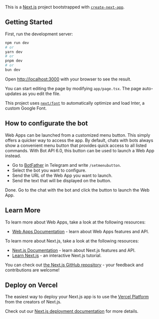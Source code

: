 This is a [Next.js](https://nextjs.org/) project bootstrapped with [`create-next-app`](https://github.com/vercel/next.js/tree/canary/packages/create-next-app).

## Getting Started

First, run the development server:

```bash
npm run dev
# or
yarn dev
# or
pnpm dev
# or
bun dev
```

Open [http://localhost:3000](http://localhost:3000) with your browser to see the result.

You can start editing the page by modifying `app/page.tsx`. The page auto-updates as you edit the file.

This project uses [`next/font`](https://nextjs.org/docs/basic-features/font-optimization) to automatically optimize and load Inter, a custom Google Font.

## How to configurate the bot
Web Apps can be launched from a customized menu button. This simply offers a quicker way to access the app.
By default, chats with bots always show a convenient menu button that provides quick access to all listed commands.
With Bot API 6.0, this button can be used to launch a Web App instead.

- Go to [BotFather](https://t.me/BotFather) in Telegram and write `/setmenubutton`.
- Select the bot you want to configure.
- Send the URL of the Web App you want to launch.
- Send the text that will be displayed on the button.

Done. Go to the chat with the bot and click the button to launch the Web App.

## Learn More

To learn more about Web Apps, take a look at the following resources:

- [Web Apps Documentation](https://core.telegram.org/bots/webapps#designing-mini-apps) - learn about Web Apps features and API.

To learn more about Next.js, take a look at the following resources:

- [Next.js Documentation](https://nextjs.org/docs) - learn about Next.js features and API.
- [Learn Next.js](https://nextjs.org/learn) - an interactive Next.js tutorial.

You can check out [the Next.js GitHub repository](https://github.com/vercel/next.js/) - your feedback and contributions are welcome!

## Deploy on Vercel

The easiest way to deploy your Next.js app is to use the [Vercel Platform](https://vercel.com/new?utm_medium=default-template&filter=next.js&utm_source=create-next-app&utm_campaign=create-next-app-readme) from the creators of Next.js.

Check out our [Next.js deployment documentation](https://nextjs.org/docs/deployment) for more details.
